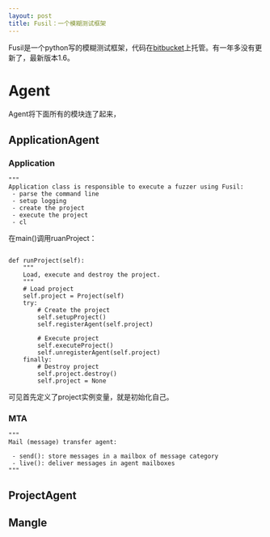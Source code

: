 ```yaml
---
layout: post
title: Fusil：一个模糊测试框架
---
```


Fusil是一个python写的模糊测试框架，代码在[bitbucket](https://bitbucket.org/haypo/fusil)上托管。有一年多没有更新了，最新版本1.6。

# Agent
Agent将下面所有的模块连了起来，

## ApplicationAgent

### Application


    """
    Application class is responsible to execute a fuzzer using Fusil:
     - parse the command line
     - setup logging
     - create the project
     - execute the project
     - cl

在main()调用ruanProject：

```

def runProject(self):
    """
    Load, execute and destroy the project.
    """
    # Load project
    self.project = Project(self)
    try:
        # Create the project
        self.setupProject()
        self.registerAgent(self.project)

        # Execute project
        self.executeProject()
        self.unregisterAgent(self.project)
    finally:
        # Destroy project
        self.project.destroy()
        self.project = None
```

可见首先定义了project实例变量，就是初始化自己。

### MTA

    """
    Mail (message) transfer agent:

     - send(): store messages in a mailbox of message category
     - live(): deliver messages in agent mailboxes
    """

## ProjectAgent

## Mangle


